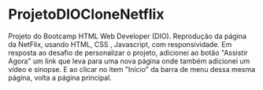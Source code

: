 # ProjetoDIOCloneNetflix
Projeto do Bootcamp HTML Web Developer (DIO). 
Reprodução da página da NetFlix, usando HTML, CSS , Javascript, com responsividade. Em resposta ao desafio de personalizar o projeto, adicionei ao botão "Assistir Agora" um link que leva para uma nova página onde também adicionei um vídeo e sinopse. E ao clicar no item "Início" da barra de menu dessa mesma página, volta a página principal.
